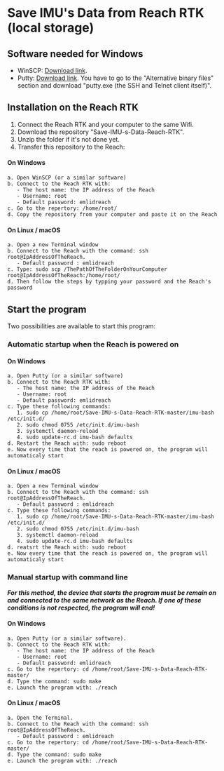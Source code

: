 # Save IMU's Data from Reach RTK (local storage)

## Software needed for Windows
- WinSCP: [Download link](https://winscp.net/eng/download.php).
- Putty: [Download link](https://www.chiark.greenend.org.uk/~sgtatham/putty/latest.html). You have to go to the "Alternative binary files" section and download "putty.exe (the SSH and Telnet client itself)".

## Installation on the Reach RTK
1. Connect the Reach RTK and your computer to the same Wifi.
2. Download the repository "Save-IMU-s-Data-Reach-RTK".
3. Unzip the folder if it's not done yet.
4. Transfer this repository to the Reach:
  #### On Windows
    a. Open WinSCP (or a similar software)
    b. Connect to the Reach RTK with:
       - The host name: the IP address of the Reach
       - Username: root
       - Default password: emlidreach
    c. Go to the repertory: /home/root/
    d. Copy the repository from your computer and paste it on the Reach
  #### On Linux / macOS
    a. Open a new Terminal window
    b. Connect to the Reach with the command: ssh root@IpAddressOfTheReach. 
       - Default password : emlidreach
    c. Type: sudo scp /ThePathOfTheFolderOnYourComputer root@IpAddressOfTheReach:/home/root/
    d. Then follow the steps by typping your password and the Reach's password

## Start the program
  Two possibilities are available to start this program:
  ### Automatic startup when the Reach is powered on
  ####  On Windows
    a. Open Putty (or a similar software)
    b. Connect to the Reach RTK with:
       - The host name: the IP address of the Reach
       - Username: root
       - Default password: emlidreach
    c. Type these following commands: 
       1. sudo cp /home/root/Save-IMU-s-Data-Reach-RTK-master/imu-bash /etc/init.d/
       2. sudo chmod 0755 /etc/init.d/imu-bash
       3. systemctl daemon-reload
       4. sudo update-rc.d imu-bash defaults
    d. Restart the Reach with: sudo reboot
    e. Now every time that the reach is powered on, the program will automaticaly start
  ####  On Linux / macOS
    a. Open a new Terminal window
    b. Connect to the Reach with the command: ssh root@IpAddressOfTheReach. 
       - Default password : emlidreach
    c. Type these following commands:
       1. sudo cp /home/root/Save-IMU-s-Data-Reach-RTK-master/imu-bash /etc/init.d/
       2. sudo chmod 0755 /etc/init.d/imu-bash
       3. systemctl daemon-reload
       4. sudo update-rc.d imu-bash defaults
    d. reatsrt the Reach with: sudo reboot
    e. Now every time that the reach is powered on, the program will automaticaly start

  ### Manual startup with command line
  **_For this method, the device that starts the program must be remain on and connected to the same network as the Reach. If one of these conditions is not respected, the program will end!_**
  #### On Windows
    a. Open Putty (or a similar software).
    b. Connect to the Reach RTK with:
       - The host name: the IP address of the Reach
       - Username: root
       - Default password: emlidreach
    c. Go to the repertory: cd /home/root/Save-IMU-s-Data-Reach-RTK-master/
    d. Type the command: sudo make
    e. Launch the program with: ./reach
  #### On Linux / macOS
    a. Open the Terminal.
    b. Connect to the Reach with the command: ssh root@IpAddressOfTheReach. 
       - Default password : emlidreach
    c. Go to the repertory: cd /home/root/Save-IMU-s-Data-Reach-RTK-master/
    d. Type the command: sudo make
    e. Launch the program with: ./reach
